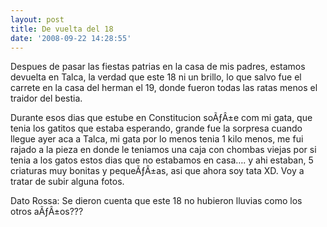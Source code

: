 ```yaml
---
layout: post
title: De vuelta del 18
date: '2008-09-22 14:28:55'
---
```



Despues de pasar las fiestas patrias en la casa de mis padres, estamos devuelta en Talca, la verdad que este 18 ni un brillo, lo que salvo fue el carrete en la casa del herman el 19, donde fueron todas las ratas menos el traidor del bestia.

Durante esos dias que estube en Constitucion soÃƒÂ±e com mi gata, que tenia los gatitos que estaba esperando, grande fue la sorpresa cuando llegue ayer aca a Talca, mi gata por lo menos tenia 1 kilo menos, me fui rajado a la pieza en donde le teniamos una caja con chombas viejas por si tenia a los gatos estos dias que no estabamos en casa…. y ahi estaban, 5 criaturas muy bonitas y pequeÃƒÂ±as, asi que ahora soy tata XD. Voy a tratar de subir alguna fotos.

Dato Rossa: Se dieron cuenta que este 18 no hubieron lluvias como los otros aÃƒÂ±os???


